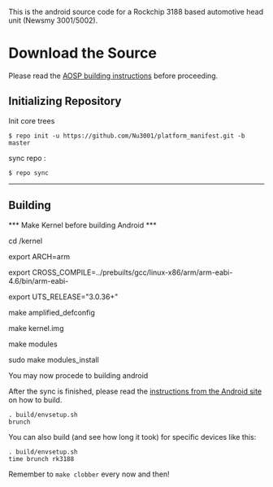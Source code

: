 This is the android source code for a Rockchip 3188 based automotive head unit
(Newsmy 3001/5002). 


Download the Source
===================

Please read the [AOSP building instructions](http://source.android.com/source/index.html) before proceeding.

Initializing Repository
-----------------------

Init core trees 

    $ repo init -u https://github.com/Nu3001/platform_manifest.git -b master


sync repo :

    $ repo sync

***

Building
--------
*** Make Kernel before building Android ***

cd /kernel

export ARCH=arm

export CROSS_COMPILE=../prebuilts/gcc/linux-x86/arm/arm-eabi-4.6/bin/arm-eabi-

export UTS_RELEASE="3.0.36+"

make amplified_defconfig

make kernel.img

make modules

sudo make modules_install

You may now procede to building android

After the sync is finished, please read the [instructions from the Android site](http://s.android.com/source/building.html) on how to build.

    . build/envsetup.sh
    brunch


You can also build (and see how long it took) for specific devices like this:

    . build/envsetup.sh
    time brunch rk3188

Remember to `make clobber` every now and then!
